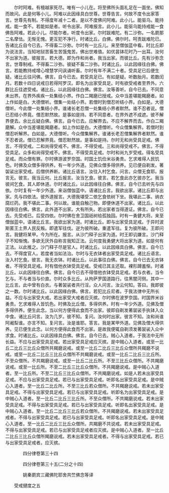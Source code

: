 <!-- { "loadSidebar": true } -->
　　尔时阿难。有檀越家死尽。唯有一小儿在。将至佛所头面礼足在一面坐。佛知而故问。此是何等小儿。阿难以此因缘具白世尊。世尊告言。何故不度令出家答言。世尊先有制。不得度年减十二者。是以不度佛问阿难。此小儿。能驱乌。能持戒。能一食不。若能如是者。听令出家。阿难报言。此小儿。能驱乌能持戒能一食佛告阿难。若此小儿。尽能尔者。听度令出家。尔时跋难陀。有二沙弥。一名罽那二名摩佉。无惭无愧。更互犯不净行。时诸比丘。白佛。佛尔时。呵责跋难陀已。告诸比丘自今已去。不得畜二沙弥。尔时有一比丘儿。来至僧伽蓝中看。时比丘即为说法言。当知地狱苦畜生苦饿鬼苦。佛出世难值。如优昙钵花时乃一出耳。汝何不出家为道。彼报言。若大德。即为作和尚者。我当出家。而彼比丘。先有沙弥念言。世尊制戒。不得畜二沙弥。彼疑不畜二沙弥。时诸比丘。以此因缘往白佛。佛言。若能教持戒增心增慧学问讽诵听畜。尔时有年不满二十者。受具足已后便生疑。诸比丘往问佛。佛言。自今已去。若受具足已。有如是疑。听数胎月。若数闰月。若数十四日说戒日若得阿罗汉。即名为出家受具足。时有欲受戒者至界外。六群比丘往遮受戒。诸比丘。以此因缘往白佛。佛言。汝等善听。自今已去。不同意未出界。在界外疾疾一处集结小界。作白二羯磨已授戒。众中当差堪能羯磨者。如上作如是白。大德僧听。僧集一处结小界。若僧时到僧忍听结小界。白如是。大德僧听。今此僧一处集结小界。谁诸长老忍僧一处集结小界者默然。谁不忍者说。僧已忍结小界竟。僧忍默然故。是事如是持。若不同意者。在界外遮不成遮。彼不解界便去。余比丘疑白佛。佛言。自今已去。应解界去。不应不解界而去。作白二羯磨解。众中当差堪能羯磨者。如上作如是白。大德僧听。今众僧集解界。若僧时到僧忍听解界。白如是。大德僧听。今众僧集解界。谁诸长老忍僧集解界者默然。谁不忍者说。僧已忍解界竟。僧忍默然故。是事如是持。尔时无和尚受具足戒。佛言。不得受戒。二和尚得受戒不。佛言。不得受戒。三和尚得受戒不。佛言。不得受具足。众多和尚得受戒不。佛言。不得受具足戒。尔时和尚九岁受戒。得名受具足戒。而众僧有罪。尔时佛游波罗奈国。时国土饥俭米谷勇贵。乞求难得人民饥色。时佛及众僧多得供养。有一年少外道。见佛众僧多得供养。见已便自剃发。著袈裟出家受戒。后僧供养断。诸比丘语言。汝往入村乞食。问言。众僧无食耶。报言无。彼言。我当云何。比丘报言。汝当乞食。彼言。若乞食此亦乞彼亦乞。我当彼间乞食。其人即休道。尔时诸比丘。以此因缘往白佛。佛言。自今已去听先与四依。尔时复有一年少外道。来诣僧伽蓝中。语诸比丘言。我欲出家。诸比丘即与出家。先与四依法。彼外道报言。大德我堪受二依乞食依树下坐。我堪此二事。纳衣腐烂药。我不堪此二事。何以故。谁能自触己物。即便休道不出家。诸比丘。以此因缘往白佛。佛言。此外道不出家。大有所失。若出家者当得道证。佛言。自今已去。先受戒已。后受四依。尔时佛在舍卫国祇树给孤独园。时有一勇健大将。来至僧伽蓝中。语诸比丘言。我欲出家为道。时诸比丘。即与出家受具足戒。于异时波斯匿王土界人民反叛。即遣军往伐。逆为彼所破。重遣军往。复为彼所破。王即问言。我健将某甲。今为所在。报言。从沙门释子出家为道。时王即讥嫌言。沙门释子不知惭愧。多欲无厌外自称言我知正法。云何度我勇健大将出家为道。如是何有正法。以此推之。沙门释子尽是官人。时诸比丘。以此因缘具白佛。佛言。自今已去。不得度官人。若度者当如法治。尔时与无衣钵者出家受具足戒。诸比丘语言。汝入村乞食。彼言。我无衣钵。时诸比丘。以此事往白佛。佛言。自今已去无衣钵者。不得受具足戒。时有借他衣钵受具足戒。受戒已其主还取。裸形蹲羞惭。时诸比丘。以此因缘往白佛。佛言。自今已去不得借他衣钵受具足戒。若与衣者。当令乞与。不与者当与价直。尔时众多比丘。从拘萨罗国道路行。往黑闇河侧。其中一比丘言。此中曾有白衣。与著袈裟者共行淫。众人问言。汝云何知。答曰。我即彼之一数。尔时诸比丘。以此因缘白佛。佛言。若犯比丘尼者。于我法律中无所长益。不应与出家受大戒。若出家受大戒者应灭摈。尔时佛在波罗奈国。时国界米谷勇贵。乞求难得人皆饥色。时佛及比丘僧。多得供养。时有一年少外道。见佛及僧多得供养。便生此念。当以何方便得此食而不出家。彼即自剃发著袈裟手执钵入众中食。诸比丘问言。汝为几岁。彼不知。复问。汝何时出家。彼言不知。汝和尚谁阿阇梨谁。亦言不知。复问言。汝是谁耶。答言。我是某甲外道。见佛及僧大得供养。见已便生此念。以何方便得此食而不出家。是故我便辄自剃须发著袈裟入众中求食。时诸比丘。以此因缘具白佛。佛言。自今已去。贼心入道者。于我法中无所长益。不应与出家受具足戒。若出家受具足戒应灭摈。是中贼心入道者。或至一比丘二比丘三比丘众僧所共羯磨说戒。或至一比丘二比丘三比丘众僧所共羯磨不说戒。或至一比丘二比丘三比丘众僧所不共羯磨说戒。或至一比丘二比丘三比丘所。不至众僧所。不共羯磨说戒。或至一比丘二比丘所。不至三比丘众僧所。不共羯磨说戒。或至一比丘所。不至二比丘三比丘众僧所。不共羯磨说戒。是中贼心入道者。至一比丘所。不至二比丘三比丘众僧所。不共羯磨说戒。如是人若未出家受具足戒。不应与出家受具足戒。若已与出家受具足戒。听即名出家受具足戒。是中贼心入道者。至一比丘二比丘所。不至三比丘若众僧所。不共羯磨说戒。若未出家受具足戒。不得与出家受具足戒。若已与出家受具足戒。听即名为出家受具足戒。是中贼心入道者。至一比丘二比丘三比丘所。不至众僧所。不共羯磨说戒。若未出家受具足戒。不得与出家受具足戒。若已与出家受具足戒。听即名出家受具足戒。是中贼心入道者。至一比丘二比丘三比丘若众僧所。不共羯磨说戒。若未出家受具足戒者。不得与出家受具足戒。若已与出家受具足戒。听即名出家受具足戒。是中贼心入道者。至一比丘二比丘三比丘众僧所。共羯磨不共说戒。若未出家受具足戒。不得与出家受具足戒。若已与出家受具足戒者应灭摈。是中贼心入道者。至一比丘二比丘三比丘众僧所羯磨说戒。若未出家受具足戒者。不得与出家受具足戒。若已与出家受具足戒者。应灭摈。

　　　　四分律卷第三十四



　　　　四分律卷第三十五(二分之十四)

　　　　姚秦罽宾三藏佛陀耶舍共竺佛念等译

　　受戒揵度之五

